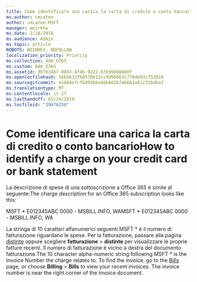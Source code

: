 ```yaml
---
title: Come identificare una carica la carta di credito o conto bancario
ms.author: cmcatee
author: cmcatee-MSFT
manager: mnirkhe
ms.date: 2/28/2018
ms.audience: Admin
ms.topic: article
ROBOTS: NOINDEX, NOFOLLOW
localization_priority: Priority
ms.collection: Adm_O365
ms.custom: Adm_O365
ms.assetid: db7b34b7-0843-4f4b-9222-bfb998b860df
ms.openlocfilehash: 5bb5632fb0578613cc9d96663c776de93c752016
ms.sourcegitcommit: e2864efcfb493b6e46b662b746661a61232bdba7
ms.translationtype: MT
ms.contentlocale: it-IT
ms.lasthandoff: 01/24/2019
ms.locfileid: "29476258"
---
```

# <a name="how-to-identify-a-charge-on-your-credit-card-or-bank-statement"></a><span data-ttu-id="cbbf2-102">Come identificare una carica la carta di credito o conto bancario</span><span class="sxs-lookup"><span data-stu-id="cbbf2-102">How to identify a charge on your credit card or bank statement</span></span>

<span data-ttu-id="cbbf2-103">La descrizione di spese di una sottoscrizione a Office 365 è simile al seguente:</span><span class="sxs-lookup"><span data-stu-id="cbbf2-103">The charge description for an Office 365 subscription looks like this:</span></span>
  
<span data-ttu-id="cbbf2-104">MSFT \* E012345ABC 0000 - MSBILL.INFO, WA</span><span class="sxs-lookup"><span data-stu-id="cbbf2-104">MSFT \* E012345ABC 0000 - MSBILL.INFO, WA</span></span>
  
<span data-ttu-id="cbbf2-p101">La stringa di 10 caratteri alfanumerici seguenti MSFT \* è il numero di fatturazione riguardano le spese. Per la fatturazione, passare alla pagina [distinte](https://go.microsoft.com/fwlink/p/?linkid=848039) oppure scegliere **fatturazione** \> **distinte** per visualizzare le proprie fatture recenti. Il numero di fatturazione è vicino a destra del documento fatturazione.</span><span class="sxs-lookup"><span data-stu-id="cbbf2-p101">The 10 character alpha-numeric string following MSFT \* is the Invoice Number the charge relates to. To find the invoice, go to the [Bills](https://go.microsoft.com/fwlink/p/?linkid=848039) page, or choose **Billing** \> **Bills** to view your recent invoices. The invoice number is near the right corner of the invoice document.</span></span> 
  

